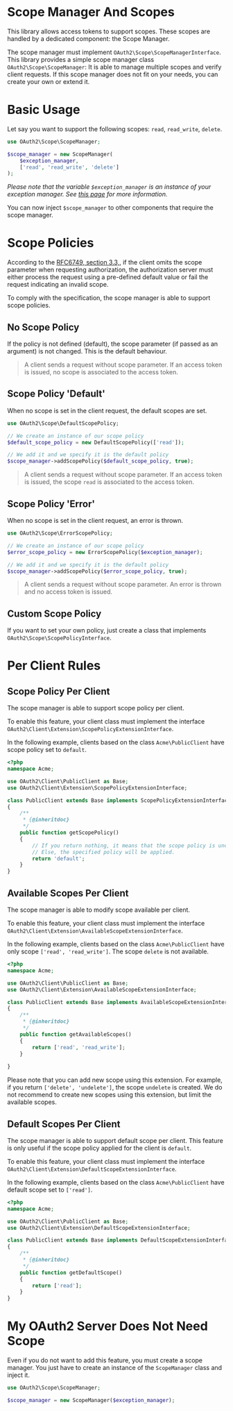 Scope Manager And Scopes
========================

This library allows access tokens to support scopes.
These scopes are handled by a dedicated component: the Scope Manager.

The scope manager must implement `OAuth2\Scope\ScopeManagerInterface`.
This library provides a simple scope manager class `OAuth2\Scope\ScopeManager`:
It is able to manage multiple scopes and verify client requests.
If this scope manager does not fit on your needs, you can create your own or extend it.

# Basic Usage

Let say you want to support the following scopes: `read`, `read_write`, `delete`.

```php
use OAuth2\Scope\ScopeManager;

$scope_manager = new ScopeManager(
    $exception_manager,
    ['read', 'read_write', 'delete']
);
```

*Please note that the variable `$exception_manager` is an instance of your exception manager. See [this page](exception.md) for more information.*

You can now inject `$scope_manager` to other components that require the scope manager.

# Scope Policies

According to the [RFC6749, section 3.3,](https://tools.ietf.org/html/rfc6749#section-3.3), if the client omits the scope parameter when requesting authorization, the authorization server must either process the request using a pre-defined default value or fail the request indicating an invalid scope.

To comply with the specification, the scope manager is able to support scope policies.

## No Scope Policy

If the policy is not defined (default), the scope parameter (if passed as an argument) is not changed. This is the default behaviour.

> A client sends a request without scope parameter. If an access token is issued, no scope is associated to the access token.

## Scope Policy 'Default'

When no scope is set in the client request, the default scopes are set.

```php
use OAuth2\Scope\DefaultScopePolicy;

// We create an instance of our scope policy
$default_scope_policy = new DefaultScopePolicy(['read']);

// We add it and we specify it is the default policy
$scope_manager->addScopePolicy($default_scope_policy, true);
```

> A client sends a request without scope parameter. If an access token is issued, the scope `read` is associated to the access token.

## Scope Policy 'Error'

When no scope is set in the client request, an error is thrown.

```php
use OAuth2\Scope\ErrorScopePolicy;

// We create an instance of our scope policy
$error_scope_policy = new ErrorScopePolicy($exception_manager);

// We add it and we specify it is the default policy
$scope_manager->addScopePolicy($error_scope_policy, true);
```

> A client sends a request without scope parameter. An error is thrown and no access token is issued.

## Custom Scope Policy

If you want to set your own policy, just create a class that implements `OAuth2\Scope\ScopePolicyInterface`.

# Per Client Rules

## Scope Policy Per Client

The scope manager is able to support scope policy per client.

To enable this feature, your client class must implement the interface `OAuth2\Client\Extension\ScopePolicyExtensionInterface`.

In the following example, clients based on the class `Acme\PublicClient` have scope policy set to `default`.

```php
<?php
namespace Acme;

use OAuth2\Client\PublicClient as Base;
use OAuth2\Client\Extension\ScopePolicyExtensionInterface;

class PublicClient extends Base implements ScopePolicyExtensionInterface
{
    /**
     * {@inheritdoc}
     */
    public function getScopePolicy()
    {
        // If you return nothing, it means that the scope policy is unchanged. The default policy will be used.
        // Else, the specified policy will be applied.
        return 'default';
    }
}
```

## Available Scopes Per Client

The scope manager is able to modify scope available per client.

To enable this feature, your client class must implement the interface `OAuth2\Client\Extension\AvailableScopeExtensionInterface`.

In the following example, clients based on the class `Acme\PublicClient` have only scope `['read', 'read_write']`. The scope `delete` is not available.

```php
<?php
namespace Acme;

use OAuth2\Client\PublicClient as Base;
use OAuth2\Client\Extension\AvailableScopeExtensionInterface;

class PublicClient extends Base implements AvailableScopeExtensionInterface
{
    /**
     * {@inheritdoc}
     */
    public function getAvailableScopes()
    {
        return ['read', 'read_write'];
    }
    
}
```

Please note that you can add new scope using this extension. For example, if you return `['delete', 'undelete']`, the scope `undelete` is created.
We do not recommend to create new scopes using this extension, but limit the available scopes. 

## Default Scopes Per Client

The scope manager is able to support default scope per client. This feature is only useful if the scope policy applied for the client is `default`.

To enable this feature, your client class must implement the interface `OAuth2\Client\Extension\DefaultScopeExtensionInterface`.

In the following example, clients based on the class `Acme\PublicClient` have default scope set to `['read']`.

```php
<?php
namespace Acme;

use OAuth2\Client\PublicClient as Base;
use OAuth2\Client\Extension\DefaultScopeExtensionInterface;

class PublicClient extends Base implements DefaultScopeExtensionInterface
{
    /**
     * {@inheritdoc}
     */
    public function getDefaultScope()
    {
        return ['read'];
    }
}
```

# My OAuth2 Server Does Not Need Scope

Even if you do not want to add this feature, you must create a scope manager.
You just have to create an instance of the `ScopeManager` class and inject it.

```php
use OAuth2\Scope\ScopeManager;

$scope_manager = new ScopeManager($exception_manager);
```
